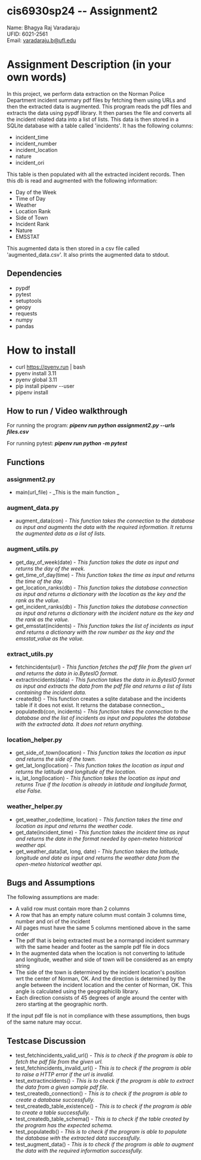 # cis6930sp24 -- Assignment2

Name: Bhagya Raj Varadaraju\
UFID: 6021-2561\
Email: varadaraju.b@ufl.edu

# Assignment Description (in your own words)

In this project, we perform data extraction on the Norman Police Department incident summary pdf files by fetching them using URLs and then the extracted data is augmented. This program reads the pdf files and extracts the data using pypdf library. It then parses the file and converts all the incident related data into a list of lists. This data is then stored in a SQLite database with a table called 'incidents'. It has the following columns:

- incident_time
- incident_number
- incident_location
- nature
- incident_ori

This table is then populated with all the extracted incident records. Then this db is read and augmented with the following information:

- Day of the Week
- Time of Day
- Weather
- Location Rank
- Side of Town
- Incident Rank
- Nature
- EMSSTAT

This augmented data is then stored in a csv file called 'augmented_data.csv'. It also prints the augmented data to stdout.

## Dependencies
- pypdf
- pytest
- setuptools
- geopy
- requests
- numpy
- pandas


# How to install
- curl https://pyenv.run | bash
- pyenv install 3.11
- pyenv global 3.11
- pip install pipenv --user
- pipenv install

## How to run / Video walkthrough
For running the program: **_pipenv run python assignment2.py --urls files.csv_**

For running pytest: **_pipenv run python -m pytest_**

## Functions
### assignment2.py
- main(url_file) - _This is the main function   _

### augment_data.py
- augment_data(con) - _This function takes the connection to the database as input and augments the data with the required information. It returns the augmented data as a list of lists._

### augment_utils.py
- get_day_of_week(date) - _This function takes the date as input and returns the day of the week._
- get_time_of_day(time) - _This function takes the time as input and returns the time of the day._
- get_location_ranks(db) - _This function takes the database connection as input and returns a dictionary with the location as the key and the rank as the value._
- get_incident_ranks(db) - _This function takes the database connection as input and returns a dictionary with the incident nature as the key and the rank as the value._
- get_emsstat(incidents) - _This function takes the list of incidents as input and returns a dictionary with the row number as the key and the emsstat_value as the value._

### extract_utils.py
- fetchincidents(url) - _This function fetches the pdf file from the given url and returns the data in io.BytesIO format._
- extractincidents(data) - _This function takes the data in io.BytesIO format as input and extracts the data from the pdf file and returns a list of lists containing the incident data._
- createdb() - This function creates a sqlite database and the incidents table if it does not exist. It returns the database connection._
- populatedb(con, incidents) - _This function takes the connection to the database and the list of incidents as input and populates the database with the extracted data. It does not return anything._

### location_helper.py
- get_side_of_town(location) - _This function takes the location as input and returns the side of the town._
- get_lat_long(location) - _This function takes the location as input and returns the latitude and longitude of the location._
- is_lat_long(location) - _This function takes the location as input and returns True if the location is already in latitude and longitude format, else False._

### weather_helper.py
- get_weather_code(time, location) - _This function takes the time and location as input and returns the weather code._
- get_date(incident_time) - _This function takes the incident time as input and returns the date in the format needed by open-meteo historical weather api._
- get_weather_data(lat, long, date) - _This function takes the latitude, longitude and date as input and returns the weather data from the open-meteo historical weather api._


## Bugs and Assumptions

The following assumptions are made:
- A valid row must contain more than 2 columns
- A row that has an empty nature column must contain 3 columns time, number and ori of the incident
- All pages must have the same 5 columns mentioned above in the same order
- The pdf that is being extracted must be a normanpd incident summary with the same header and footer as the sample pdf file in docs
- In the augmented data when the location is not converting to latitude and longitude, weather and side of town will be considered as an empty string
- The side of the town is determined by the incident location's position wrt the center of Norman, OK. And the direction is determined by the angle between the incident location and the center of Norman, OK. This angle is calculated using the geographiclib library.
- Each direction consists of 45 degrees of angle around the center with zero starting at the geographic north.

If the input pdf file is not in compliance with these assumptions, then bugs of the same nature may occur.
##

## Testcase Discussion

- test_fetchincidents_valid_url() - _This is to check if the program is able to fetch the pdf file from the given url._
- test_fetchincidents_invalid_url() - _This is to check if the program is able to raise a HTTP error if the url is invalid._
- test_extractincidents() - _This is to check if the program is able to extract the data from a given sample pdf file._
- test_createdb_connection() - _This is to check if the program is able to create a database successfully._
- test_createdb_table_existence() - _This is to check if the program is able to create a table successfully._
- test_createdb_table_schema() - _This is to check if the table created by the program has the expected schema._
- test_populatedb() - _This is to check if the program is able to populate the database with the extracted data successfully._
- test_augment_data() - _This is to check if the program is able to augment the data with the required information successfully._
##
